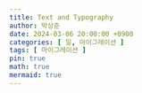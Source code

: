 ```yaml
---
title: Text and Typography
author: 박상준
date: 2024-03-06 20:00:00 +0900
categories: [ 일, 마이그레이션 ]
tags: [ 마이그레이션 ]
pin: true
math: true
mermaid: true
---
```

